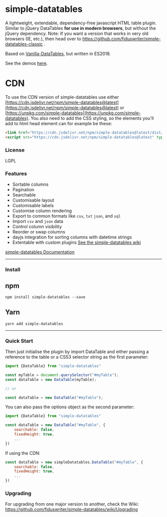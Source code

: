 # simple-datatables

A lightweight, extendable, dependency-free javascript HTML table plugin. Similar to jQuery DataTables **for use in modern browsers**, but without the jQuery dependency. Note: If you want a version that works in very old browsers (IE, etc.), then head over to https://github.com/fiduswriter/simple-datatables-classic .

Based on [Vanilla-DataTables](https://github.com/Mobius1/Vanilla-DataTables), but written in ES2018.

See the demos [here](https://fiduswriter.github.io/simple-datatables/).

# CDN

To use the CDN version of simple-datatables use either [https://cdn.jsdelivr.net/npm/simple-datatables@latest](https://cdn.jsdelivr.net/npm/simple-datatables@latest) or [https://unpkg.com/simple-datatables](https://unpkg.com/simple-datatables). You also need to add the CSS styling, so the elements you'll add to html head element can for example be these:

```html
<link href="https://cdn.jsdelivr.net/npm/simple-datatables@latest/dist/style.css" rel="stylesheet" type="text/css">
<script src="https://cdn.jsdelivr.net/npm/simple-datatables@latest" type="text/javascript"></script>
```



### License

LGPL

### Features

* Sortable columns
* Pagination
* Searchable
* Customisable layout
* Customisable labels
* Customise column rendering
* Export to common formats like `csv`, `txt` `json`, and `sql`
* Import `csv` and `json` data
* Control column visibility
* Reorder or swap columns
* dayjs integration for sorting columns with datetime strings
* Extentable with custom plugins [See the simple-datatables wiki](https://github.com/fiduswriter/simple-datatables/wiki/Plugins)


[simple-datatables Documentation](https://github.com/fiduswriter/simple-datatables/wiki)


---

### Install

## npm
```
npm install simple-datatables --save
```
## Yarn
```
yarn add simple-datatables
```

---

### Quick Start

Then just initialise the plugin by import DataTable and either passing a reference to the table or a CSS3 selector string as the first parameter:

```javascript
import {DataTable} from "simple-datatables"

const myTable = document.querySelector("#myTable");
const dataTable = new DataTable(myTable);

// or

const dataTable = new DataTable("#myTable");

```

You can also pass the options object as the second parameter:

```javascript
import {DataTable} from "simple-datatables"

const dataTable = new DataTable("#myTable", {
	searchable: false,
	fixedHeight: true,
	...
})
```

If using the CDN:

```javascript
const dataTable = new simpleDatatables.DataTable("#myTable", {
	searchable: false,
	fixedHeight: true,
	...
})
```

### Upgrading

For upgrading from one major version to another, check the Wiki:
https://github.com/fiduswriter/simple-datatables/wiki/Upgrading
